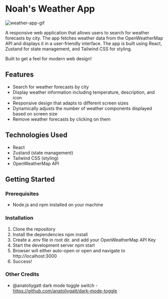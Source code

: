 # Noah's Weather App

![weather-app-gif](https://github.com/user-attachments/assets/52ad7f9c-3bad-4249-beb4-68e964fd04a0)

A responsive web application that allows users to search for weather forecasts by city. The app fetches weather data from the OpenWeatherMap API and displays it in a user-friendly interface. The app is built using React, Zustand for state management, and Tailwind CSS for styling.

Built to get a feel for modern web design!

## Features

- Search for weather forecasts by city
- Display weather information including temperature, description, and icon
- Responsive design that adapts to different screen sizes
- Dynamically adjusts the number of weather components displayed based on screen size
- Remove weather forecasts by clicking on them

## Technologies Used

- React
- Zustand (state management)
- Tailwind CSS (styling)
- OpenWeatherMap API

## Getting Started

### Prerequisites

- Node.js and npm installed on your machine

### Installation

1. Clone the repository
2. Install the dependencies
   npm install
3. Create a .env file in root dir. and add your OpenWeatherMap API Key
4. Start the development server
   npm start
5. Browser will either auto-open or open and navigate to http://localhost:3000
6. Success!

### Other Credits
- @anatoliygatt dark mode toggle switch - https://github.com/anatoliygatt/dark-mode-toggle

   

